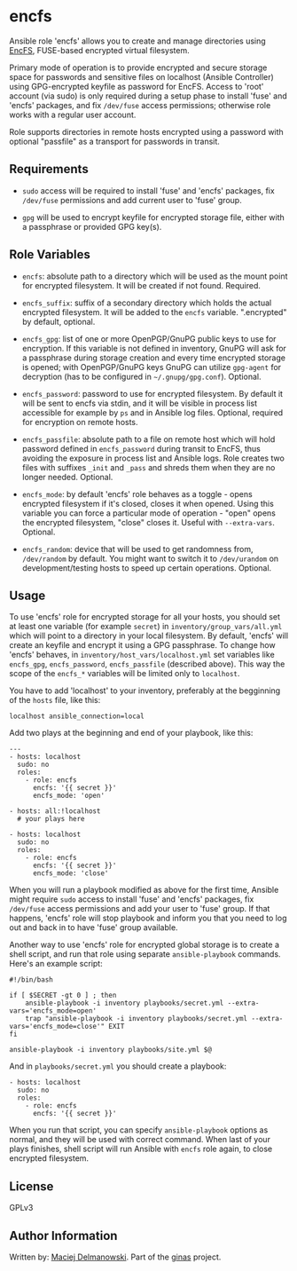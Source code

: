 encfs
=====

Ansible role 'encfs' allows you to create and manage directories using [EncFS](https://en.wikipedia.org/wiki/EncFS), FUSE-based encrypted virtual filesystem.

Primary mode of operation is to provide encrypted and secure storage space for passwords and sensitive files on localhost (Ansible Controller) using GPG-encrypted keyfile as password for EncFS. Access to 'root' account (via sudo) is only required during a setup phase to install 'fuse' and 'encfs' packages, and fix `/dev/fuse` access permissions; otherwise role works with a regular user account.

Role supports directories in remote hosts encrypted using a password with optional "passfile" as a transport for passwords in transit.

Requirements
------------

- `sudo` access will be required to install 'fuse' and 'encfs' packages, fix `/dev/fuse` permissions and add current user to 'fuse' group.

- `gpg` will be used to encrypt keyfile for encrypted storage file, either with a passphrase or provided GPG key(s).

Role Variables
--------------

- `encfs`: absolute path to a directory which will be used as the mount point for encrypted filesystem. It will be created if not found. Required.

- `encfs_suffix`: suffix of a secondary directory which holds the actual encrypted filesystem. It will be added to the `encfs` variable. ".encrypted" by default, optional.

- `encfs_gpg`: list of one or more OpenPGP/GnuPG public keys to use for encryption. If this variable is not defined in inventory, GnuPG will ask for a passphrase during storage creation and every time encrypted storage is opened; with OpenPGP/GnuPG keys GnuPG can utilize `gpg-agent` for decryption (has to be configured in `~/.gnupg/gpg.conf`). Optional.

- `encfs_password`: password to use for encrypted filesystem. By default it will be sent to encfs via stdin, and it will be visible in process list accessible for example by `ps` and in Ansible log files. Optional, required for encryption on remote hosts.

- `encfs_passfile`: absolute path to a file on remote host which will hold password defined in `encfs_password` during transit to EncFS, thus avoiding the exposure in process list and Ansible logs. Role creates two files with suffixes `_init` and `_pass` and shreds them when they are no longer needed. Optional.

- `encfs_mode`: by default 'encfs' role behaves as a toggle - opens encrypted filesystem if it's closed, closes it when opened. Using this variable you can force a particular mode of operation - "open" opens the encrypted filesystem, "close" closes it. Useful with `--extra-vars`. Optional.

- `encfs_random`: device that will be used to get randomness from, `/dev/random` by default. You might want to switch it to `/dev/urandom` on development/testing hosts to speed up certain operations. Optional.

Usage
-----

To use 'encfs' role for encrypted storage for all your hosts, you should set at least one variable (for example `secret`) in `inventory/group_vars/all.yml` which will point to a directory in your local filesystem. By default, 'encfs' will create an keyfile and encrypt it using a GPG passphrase. To change how 'encfs' behaves, in `inventory/host_vars/localhost.yml` set variables like `encfs_gpg`, `encfs_password`, `encfs_passfile` (described above). This way the scope of the `encfs_*` variables will be limited only to `localhost`.

You have to add 'localhost' to your inventory, preferably at the begginning of the `hosts` file, like this:

    localhost ansible_connection=local

Add two plays at the beginning and end of your playbook, like this:

    ---
    - hosts: localhost
      sudo: no
      roles:
        - role: encfs
          encfs: '{{ secret }}'
          encfs_mode: 'open'
    
    - hosts: all:!localhost
      # your plays here
    
    - hosts: localhost
      sudo: no
      roles:
        - role: encfs
          encfs: '{{ secret }}'
          encfs_mode: 'close'

When you will run a playbook modified as above for the first time, Ansible might require `sudo` access to install 'fuse' and 'encfs' packages, fix `/dev/fuse` access permissions and add your user to 'fuse' group. If that happens, 'encfs' role will stop playbook and inform you that you need to log out and back in to have 'fuse' group available.

Another way to use 'encfs' role for encrypted global storage is to create a shell script, and run that role using separate `ansible-playbook` commands. Here's an example script:

    #!/bin/bash
    
    if [ $SECRET -gt 0 ] ; then
    	ansible-playbook -i inventory playbooks/secret.yml --extra-vars='encfs_mode=open'
    	trap "ansible-playbook -i inventory playbooks/secret.yml --extra-vars='encfs_mode=close'" EXIT
    fi
    
    ansible-playbook -i inventory playbooks/site.yml $@

And in `playbooks/secret.yml` you should create a playbook:

    - hosts: localhost
      sudo: no
      roles:
        - role: encfs
          encfs: '{{ secret }}'

When you run that script, you can specify `ansible-playbook` options as normal, and they will be used with correct command. When last of your plays finishes, shell script will run Ansible with `encfs` role again, to close encrypted filesystem.

License
-------

GPLv3

Author Information
------------------

Written by: [Maciej Delmanowski](http://twitter.com/drybjed). Part of the [ginas](https://github.com/ginas/) project.

